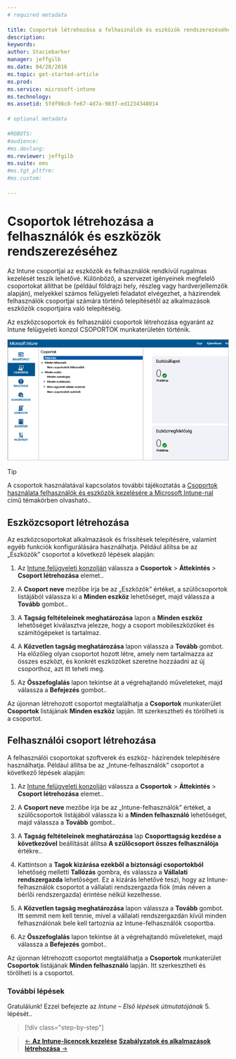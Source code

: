```yaml
---
# required metadata

title: Csoportok létrehozása a felhasználók és eszközök rendszerezéséhez | Microsoft Intune
description:
keywords:
author: Staciebarker
manager: jeffgilb
ms.date: 04/28/2016
ms.topic: get-started-article
ms.prod:
ms.service: microsoft-intune
ms.technology:
ms.assetid: 5fdf98c8-fe67-4d7a-9837-ed1234348014

# optional metadata

#ROBOTS:
#audience:
#ms.devlang:
ms.reviewer: jeffgilb
ms.suite: ems
#ms.tgt_pltfrm:
#ms.custom:

---
```



# Csoportok létrehozása a felhasználók és eszközök rendszerezéséhez
Az Intune csoportjai az eszközök és felhasználók rendkívül rugalmas kezelését teszik lehetővé. Különböző, a szervezet igényeinek megfelelő csoportokat állíthat be (például földrajzi hely, részleg vagy hardverjellemzők alapján), melyekkel számos felügyeleti feladatot elvégezhet, a házirendek felhasználók csoportjai számára történő telepítésétől az alkalmazások eszközök csoportjaira való telepítéséig.

Az eszközcsoportok és felhasználói csoportok létrehozása egyaránt az Intune felügyeleti konzol CSOPORTOK munkaterületén történik.

![A felügyeleti konzol Csoportok munkaterülete](./media/groups.png)


> [!TIP]
> A csoportok használatával kapcsolatos további tájékoztatás a [Csoportok használata felhasználók és eszközök kezelésére a Microsoft Intune-nal](/intune/deploy-use/use-groups-to-manage-users-and-devices-with-microsoft-intune) című témakörben olvasható..


## Eszközcsoport létrehozása
Az eszközcsoportokat alkalmazások és frissítések telepítésére, valamint egyéb funkciók konfigurálására használhatja. Például állítsa be az „Eszközök” csoportot a következő lépések alapján:

1.  Az [Intune felügyeleti konzolján](https://manage.microsoft.com/) válassza a **Csoportok** > **Áttekintés** > **Csoport létrehozása** elemet..

2.  A **Csoport neve** mezőbe írja be az „Eszközök” értéket, a szülőcsoportok listájából válassza ki a **Minden eszköz** lehetőséget, majd válassza a **Tovább** gombot..

3.  A **Tagság feltételeinek meghatározása** lapon a **Minden eszköz** lehetőséget kiválasztva jelezze, hogy a csoport mobileszközöket és számítógépeket is tartalmaz.

4.  A **Közvetlen tagság meghatározása** lapon válassza a **Tovább** gombot. Ha előzőleg olyan csoportot hozott létre, amely nem tartalmazza az összes eszközt, és konkrét eszközöket szeretne hozzáadni az új csoporthoz, azt itt teheti meg.

5.  Az **Összefoglalás** lapon tekintse át a végrehajtandó műveleteket, majd válassza a **Befejezés** gombot..

Az újonnan létrehozott csoportot megtalálhatja a **Csoportok** munkaterület **Csoportok** listájának **Minden eszköz** lapján. Itt szerkesztheti és törölheti is a csoportot.

## Felhasználói csoport létrehozása
A felhasználói csoportokat szoftverek és eszköz- házirendek telepítésére használhatja. Például állítsa be az „Intune-felhasználók” csoportot a következő lépések alapján:

1.  Az [Intune felügyeleti konzolján](https://manage.microsoft.com/) válassza a **Csoportok** > **Áttekintés** > **Csoport létrehozása** elemet..

2.  A **Csoport neve** mezőbe írja be az „Intune-felhasználók” értéket, a szülőcsoportok listájából válassza ki a **Minden felhasználó** lehetőséget, majd válassza a **Tovább** gombot..

3.  A **Tagság feltételeinek meghatározása** lap **Csoporttagság kezdése a következővel** beállítását állítsa **A szülőcsoport összes felhasználója** értékre..

4.  Kattintson a **Tagok kizárása ezekből a biztonsági csoportokból** lehetőség melletti **Tallózás** gombra, és válassza a **Vállalati rendszergazda** lehetőséget. Ez a kizárás lehetővé teszi, hogy az Intune-felhasználók csoportot a vállalati rendszergazda fiók (más néven a bérlői rendszergazda) érintése nélkül kezelhesse.

5.  A **Közvetlen tagság meghatározása** lapon válassza a **Tovább** gombot. Itt semmit nem kell tennie, mivel a vállalati rendszergazdán kívül minden felhasználónak bele kell tartoznia az Intune-felhasználók csoportba.

6.  Az **Összefoglalás** lapon tekintse át a végrehajtandó műveleteket, majd válassza a **Befejezés** gombot..

Az újonnan létrehozott csoportot megtalálhatja a **Csoportok** munkaterület **Csoportok** listájának **Minden felhasználó** lapján. Itt szerkesztheti és törölheti is a csoportot.



### További lépések
Gratulálunk! Ezzel befejezte az *Intune – Első lépések útmutatójának* 5. lépését..

>[!div class="step-by-step"]

>[&larr; **Az Intune-licencek kezelése**](.\start-with-a-paid-subscription-to-microsoft-intune-step-4.md)       [**Szabályzatok és alkalmazások létrehozása** &rarr;](.\start-with-a-paid-subscription-to-microsoft-intune-step-6.md)  


<!--HONumber=May16_HO1-->


